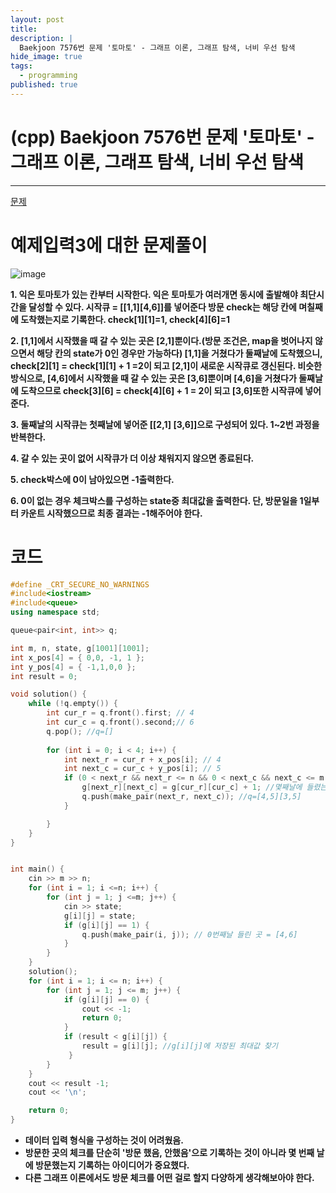 ```yaml
---
layout: post
title: 
description: |
  Baekjoon 7576번 문제 '토마토' - 그래프 이론, 그래프 탐색, 너비 우선 탐색
hide_image: true
tags:
  - programming
published: true
---
```


# (cpp) Baekjoon 7576번 문제 '토마토' - 그래프 이론, 그래프 탐색, 너비 우선 탐색
* * *
[문제](https://www.acmicpc.net/problem/7576)   
   
# 예제입력3에 대한 문제풀이
![image](https://user-images.githubusercontent.com/69246778/221394787-ee5a6b6a-56e2-4b97-9ebd-360a783d652f.png)

**1. 익은 토마토가 있는 칸부터 시작한다. 익은 토마토가 여러개면 동시에 출발해야 최단시간을 달성할 수 있다. 시작큐 = [[1,1][4,6]]를 넣어준다
방문 check는 해당 칸에 며칠째에 도착했는지로 기록한다. check[1][1]=1, check[4][6]=1**      
   
**2. [1,1]에서 시작했을 때 갈 수 있는 곳은 [2,1]뿐이다.(방문 조건은, map을 벗어나지 않으면서 해당 칸의 state가 0인 경우만 가능하다)
[1,1]을 거쳤다가 둘째날에 도착했으니, check[2][1] = check[1][1] + 1 =2이 되고 [2,1]이 
새로운 시작큐로 갱신된다. 비슷한 방식으로, [4,6]에서 시작했을 때 갈 수 있는 곳은 [3,6]뿐이며 [4,6]을 거쳤다가 둘째날에 도착으므로 
check[3][6] = check[4][6] + 1 = 2이 되고 [3,6]또한 시작큐에 넣어준다.**   
      
**3. 둘째날의 시작큐는 첫째날에 넣어준 [[2,1] [3,6]]으로 구성되어 있다. 1~2번 과정을 반복한다.**   
   
**4. 갈 수 있는 곳이 없어 시작큐가 더 이상 채워지지 않으면 종료된다.**   
   
**5. check박스에 0이 남아있으면 -1출력한다.**   
   
**6. 0이 없는 경우 체크박스를 구성하는 state중 최대값을 출력한다. 단, 방문일을 1일부터 카운트 시작했으므로 최종 결과는 -1해주어야 한다.**   
   
# 코드
```cpp
#define _CRT_SECURE_NO_WARNINGS
#include<iostream>
#include<queue>
using namespace std;

queue<pair<int, int>> q;

int m, n, state, g[1001][1001];
int x_pos[4] = { 0,0, -1, 1 };
int y_pos[4] = { -1,1,0,0 };
int result = 0;

void solution() {
	while (!q.empty()) {
		int cur_r = q.front().first; // 4
		int cur_c = q.front().second;// 6
		q.pop(); //q=[]
	
		for (int i = 0; i < 4; i++) {
			int next_r = cur_r + x_pos[i]; // 4
			int next_c = cur_c + y_pos[i]; // 5
			if (0 < next_r && next_r <= n && 0 < next_c && next_c <= m && g[next_r][next_c]==0) {
				g[next_r][next_c] = g[cur_r][cur_c] + 1; //몇째날에 들렸는지 기록;
				q.push(make_pair(next_r, next_c)); //q=[4,5][3,5]
			}

		}
	}
}


int main() {
	cin >> m >> n;
	for (int i = 1; i <=n; i++) {
		for (int j = 1; j <=m; j++) {
			cin >> state;
			g[i][j] = state;
			if (g[i][j] == 1) {
				q.push(make_pair(i, j)); // 0번째날 들린 곳 = [4,6]
			}
		}
	}
	solution();
	for (int i = 1; i <= n; i++) {
		for (int j = 1; j <= m; j++) {
			if (g[i][j] == 0) {
				cout << -1;
				return 0;
			}
			if (result < g[i][j]) {
				result = g[i][j]; //g[i][j]에 저장된 최대값 찾기
			 }
		}
	}
	cout << result -1;
	cout << '\n';

	return 0;
}
```
* **데이터 입력 형식을 구성하는 것이 어려웠음.**
* **방문한 곳의 체크를 단순히 '방문 했음, 안했음'으로 기록하는 것이 아니라 몇 번째 날에 방문했는지 기록하는 아이디어가 중요했다.**
* **다른 그래프 이론에서도 방문 체크를 어떤 걸로 할지 다양하게 생각해보아야 한다.**
